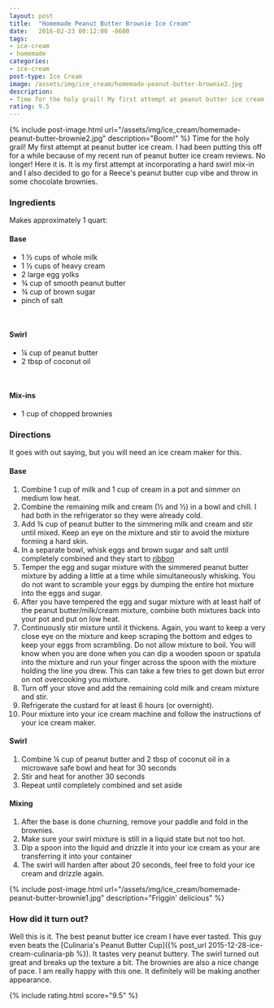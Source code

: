 ```yaml
---
layout: post
title:  "Homemade Peanut Butter Brownie Ice Cream"
date:   2016-02-23 00:12:00 -0600
tags:
- ice-cream
- homemade
categories:
- ice-cream
post-type: Ice Cream
image: /assets/img/ice_cream/homemade-peanut-butter-brownie2.jpg
description:
- Time for the holy grail! My first attempt at peanut butter ice cream. I had been putting this off for a while because of my recent run of peanut butter ice cream reviews. No longer! Here it is. It is my first attempt at incorporating a hard swirl mix-in and I also decided to go for a Reece's peanut butter cup vibe and throw in some chocolate brownies.
rating: 9.5
---
```

{% include post-image.html url="/assets/img/ice_cream/homemade-peanut-butter-brownie2.jpg" description="Boom!" %}
Time for the holy grail! My first attempt at peanut butter ice cream. I had been putting this off for a while because of my recent run of peanut butter ice cream reviews. No longer! Here it is. It is my first attempt at incorporating a hard swirl mix-in and I also decided to go for a Reece's peanut butter cup vibe and throw in some chocolate brownies.

### Ingredients
Makes approximately 1 quart:

#### Base

* 1 ½ cups of whole milk
* 1 ½ cups of heavy cream
* 2 large egg yolks
* ¾ cup of smooth peanut butter
* ¾ cup of brown sugar
* pinch of salt

<br/>

#### Swirl
* ¼ cup of peanut butter
* 2 tbsp of coconut oil

<br/>

#### Mix-ins
* 1 cup of chopped brownies


### Directions
It goes with out saying, but you will need an ice cream maker for this.

#### Base

1. <span>Combine 1 cup of milk and 1 cup of cream in a pot and simmer on medium low heat.</span>
2. <span>Combine the remaining milk and cream (½ and ½) in a bowl and chill. I had both in the refrigerator so they were already cold.</span>
3. <span>Add ¾ cup of peanut butter to the simmering milk and cream and stir until mixed. Keep an eye on the mixture and stir to avoid the mixture forming a hard skin.</span>
4. <span>In a separate bowl, whisk eggs and brown sugar and salt until completely combined and they start to [ribbon](http://www.bhg.com/videos/m/32071630/beating-eggs-until-ribbons.htm)</span>
5. <span>Temper the egg and sugar mixture with the simmered peanut butter mixture by adding a little at a time while simultaneously whisking. You do not want to scramble your eggs by dumping the entire hot mixture into the eggs and sugar.</span>
6. <span>After you have tempered the egg and sugar mixture with at least half of the peanut butter/milk/cream mixture, combine both mixtures back into your pot and put on low heat.</span>
7. <span>Continuously stir mixture until it thickens. Again, you want to keep a very close eye on the mixture and keep scraping the bottom and edges to keep your eggs from scrambling. Do not allow mixture to boil. You will know when you are done when you can dip a wooden spoon or spatula into the mixture and run your finger across the spoon with the mixture holding the line you drew. This can take a few tries to get down but error on not overcooking you mixture.</span>
8. <span>Turn off your stove and add the remaining cold milk and cream mixture and stir.</span>
9. <span>Refrigerate the custard for at least 6 hours (or overnight).</span>
10. <span>Pour mixture into your ice cream machine and follow the instructions of your ice cream maker.</span>

#### Swirl

1. <span>Combine ¼ cup of peanut butter and 2 tbsp of coconut oil in a microwave safe bowl and heat for 30 seconds</span>
2. <span>Stir and heat for another 30 seconds</span>
3. <span>Repeat until completely combined and set aside</span>

#### Mixing
1. <span>After the base is done churning, remove your paddle and fold in the brownies.</span>
2. <span>Make sure your swirl mixture is still in a liquid state but not too hot.</span>
3. <span>Dip a spoon into the liquid and drizzle it into your ice cream as your are transferring it into your container</span>
4. <span>The swirl will harden after about 20 seconds, feel free to fold your ice cream and drizzle again.</span>

{% include post-image.html url="/assets/img/ice_cream/homemade-peanut-butter-brownie1.jpg" description="Friggin' delicious" %}
### How did it turn out?
Well this is it. The best peanut butter ice cream I have ever tasted. This guy even beats the [Culinaria's Peanut Butter Cup]({% post_url 2015-12-28-ice-cream-culinaria-pb %}). It tastes very peanut buttery. The swirl turned out great and breaks up the texture a bit. The brownies are also a nice change of pace. I am really happy with this one. It definitely will be making another appearance.

{% include rating.html score="9.5" %}

